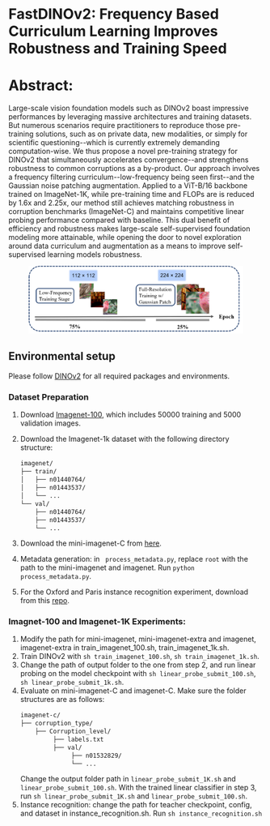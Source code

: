 # FastDINOv2: Frequency Based Curriculum Learning Improves Robustness and Training Speed
# Abstract:
Large-scale vision foundation models such as DINOv2 boast impressive performances by leveraging massive architectures and training datasets. But numerous scenarios require practitioners to reproduce those pre-training solutions, such as on private data, new modalities, or simply for scientific questioning--which is currently extremely demanding computation-wise. We thus propose a novel pre-training strategy for DINOv2 that simultaneously accelerates convergence--and strengthens robustness to common corruptions as a by-product. Our approach involves a frequency filtering curriculum--low-frequency being seen first--and the Gaussian noise patching augmentation. Applied to a ViT-B/16 backbone trained on ImageNet-1K, while pre-training time and FLOPs are is reduced by 1.6x and 2.25x, our method still achieves matching robustness in corruption benchmarks (ImageNet-C) and maintains competitive linear probing performance compared with baseline. This dual benefit of efficiency and robustness makes large-scale self-supervised foundation modeling more attainable, while opening the door to novel exploration around data curriculum and augmentation as a means to improve self-supervised learning models robustness. 

<figure>
<img src="teaser_new.png">
<!-- <img src="img/noisy_framework.png">
<img src="img/dinov2_regularization.png"> -->
</figure>

## Environmental setup
Please follow [DINOv2](https://github.com/facebookresearch/dinov2) for all required packages and environments.

### Dataset Preparation
1. Download [Imagenet-100](https://drive.google.com/file/d/1BpNAjPypv5l9U0Wu9x3_IgN09_vf9A9O/view?usp=sharing), which includes 50000 training and 5000 validation images.

2. Download the Imagenet-1k dataset with the following directory structure:
    ```shell
    imagenet/
    ├── train/
    │   ├── n01440764/
    │   ├── n01443537/
    │   └── ...
    └── val/
        ├── n01440764/
        ├── n01443537/
        └── ...
    ```
3. Download the mini-imagenet-C from [here](https://drive.google.com/file/d/1V2SxC_eF6C5eai1is4aM33C4erJUg6Gi/view?usp=sharing).
4. Metadata generation: in ``` process_metadata.py```, replace ```root``` with the path to the mini-imagenet and imagenet. Run ```python process_metadata.py```.
5. For the Oxford and Paris instance recognition experiment, download from this [repo](https://github.com/filipradenovic/revisitop).


### Imagnet-100 and Imagenet-1K Experiments:
1. Modify the path for mini-imagenet, mini-imagenet-extra and imagenet, imagenet-extra in train_imagenet_100.sh, train_imagenet_1k.sh.
2. Train DINOv2 with ```sh train_imagenet_100.sh```, ```sh train_imagenet_1k.sh```.
3. Change the path of output folder to the one from step 2, and run linear probing on the model checkpoint with ```sh linear_probe_submit_100.sh```, ```sh linear_probe_submit_1k.sh```.
4. Evaluate on mini-imagenet-C and imagenet-C. Make sure the folder structures are as follows:
    ```shell
    imagenet-c/
    ├── corruption_type/
        ├── Corruption_level/
             ├── labels.txt
             ├── val/
                  ├── n01532829/
                  └── ...
    ```
    Change the output folder path in ```linear_probe_submit_1K.sh``` and ```linear_probe_submit_100.sh```. With the trained linear classifier in step 3, run ```sh linear_probe_submit_1K.sh``` and ```linear_probe_submit_100.sh```.
5. Instance recognition: change the path for teacher checkpoint, config, and dataset in instance_recognition.sh. Run ```sh instance_recognition.sh```

